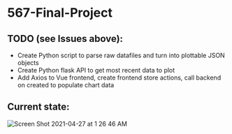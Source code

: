 # 567-Final-Project

## TODO (see Issues above):
- Create Python script to parse raw datafiles and turn into plottable JSON objects
- Create Python flask API to get most recent data to plot
- Add Axios to Vue frontend, create frontend store actions, call backend on created to populate chart data

## Current state:
![Screen Shot 2021-04-27 at 1 26 46 AM](https://user-images.githubusercontent.com/49415344/116189918-b17fae80-a6f7-11eb-97a1-4fb2cf92e2f5.png)
